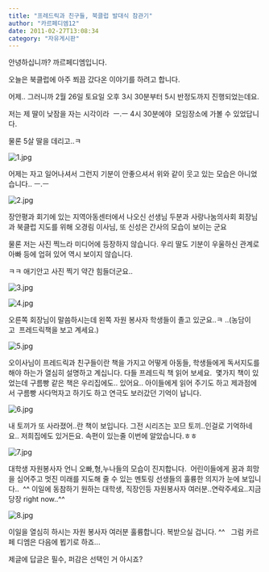 ```yaml
---
title: "프레드릭과 친구들, 북클럽 발대식 참관기"
author: "카르페디엠12"
date: 2011-02-27T13:08:34
category: "자유게시판"
---
```


안녕하십니까? 까르페디엠입니다.

오늘은 북클럽에 아주 쬐끔 갔다온 이야기를 하려고 합니다.

어제.. 그러니까 2월 26일 토요일 오후 3시 30분부터 5시 반정도까지 진행되었는데요.

저는 제 딸이 낮잠을 자는 시각이라  ㅡ.ㅡ 4시 30분에야  모임장소에 가볼 수 있었답니다.

물론 5살 딸을 데리고..ㅋ

![1.jpg](/files/attach/images/2928/082/003/b8097f8663e909db79080713ebe099ba.)

어제는 자고 일어나셔서 그런지 기분이 안좋으셔서 위와 같이 웃고 있는 모습은 아니었습니다.. ㅡ.ㅡ

![2.jpg](/files/attach/images/2928/082/003/696e34609958681763cbedd53bffdbd6.)

장안평과 회기에 있는 지역아동센터에서 나오신 선생님 두분과 사랑나눔의사회 회장님과 북클럽 지도를 위해 오경림 이사님, 또 신성은 간사의 모습이 보이는 군요

물론 저는 사진 찍느라 미디어에 등장하지 않습니다. 우리 딸도 기분이 우울하신 관계로 아빠 등에 업혀 있어 역시 보이지 않습니다.

ㅋㅋ 애기안고 사진 찍기 약간 힘들더군요..

![3.jpg](/files/attach/images/2928/082/003/9932b410d8f33f3d657fb7808b6418fc.)

![4.jpg](/files/attach/images/2928/082/003/696c08b90654ca81f53d9d90137e04cc.)

오른쪽 회장님이 말씀하시는데 왼쪽 자원 봉사자 학생들이 졸고 있군요..ㅋ ..(농담이고  프레드릭책을 보고 계세요.)

![5.jpg](/files/attach/images/2928/082/003/e81e71e619cd1ba60cbea60cacf56135.)

오이사님이 프레드릭과 친구들이란 책을 가지고 어떻게 아동들, 학생들에게 독서지도를 해야 하는가 열심히 설명하고 계십니다. 다들 프레드릭 책 읽어 보세요.  몇가지 책이 있었는데 구름빵 같은 책은 우리집에도.. 있어요.. 아이들에게 읽어 주기도 하고 제과점에서 구름빵 사다먹자고 하기도 하고 연극도 보러갔던 기억이 납니다.

![6.jpg](/files/attach/images/2928/082/003/e5da4753ed0e295b520c6ff28014add8.)

내 토끼가 또 사라졌어..란 책이 보입니다. 그전 시리즈는 꼬므 토끼..인걸로 기억하네요.. 저희집에도 있거든요. 속편이 있는줄 이번에 알았습니다.ㅎㅎ

![7.jpg](/files/attach/images/2928/082/003/b604d5064550feb50e560773a5e0a859.)

대학생 자원봉사자 언니 오빠,형,누나들의 모습이 진지합니다.  어린이들에게 꿈과 희망을 심어주고 멋진 미래를 지도해 줄 수 있는 멘토링 선생들의 훌륭한 의지가 눈에 보입니다..  ^^ 이일에 동참하기 원하는 대학생, 직장인등 자원봉사자 여러분..연락주세요..지금당장 right now..^^

![8.jpg](/files/attach/images/2928/082/003/c461355bc805ec4480c2f224bbe2dc60.)

이일을 열심히 하시는 자원 봉사자 여러분 훌륭합니다. 복받으실 겁니다. ^^   그럼 카르페 디엠은 다음에 뵙기로 하죠...

제글에 답글은 필수, 퍼감은 선택인 거 아시죠?
